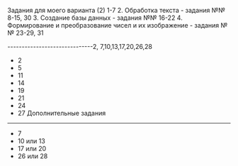 ﻿Задания для моего варианта (2)
1-7
2.	Обработка текста - задания №№ 8-15, 30
3.	Создание базы данных - задания №№ 16-22
4.	Формирование и преобразование чисел и их изображение - задания №№ 23-29, 31

------------------------------2, 7,10,13,17,20,26,28
* 2
* 5
* 11
* 14
* 19
* 21
* 24
* 27
Дополнительные задания
----------------------
* 7
* 10 или 13
* 17 или 20
* 26 или 28